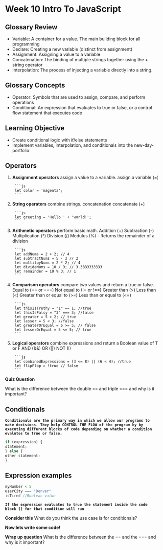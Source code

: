 # Week 10 Intro To JavaScript

## Glossary Review
- Variable: A container for a value. The main building block for all programming 
- Declare: Creating a new variable (distinct from assignment) 
- Assignment: Assigning a value to a variable 
- Concatenation: The binding of multiple strings together using the + string operator 
- Interpolation: The process of injecting a variable directly into a string. 

## Glossary Concepts
- Operator: Symbols that are used to assign, compare, and perform operations 
- Conditional: An expression that evaluates to true or false, or a control flow statement that executes code 

## Learning Objective 
- Create conditional logic with if/else statements
- Implement variables, interpolation, and conditionals into the new-day-portfolio

## Operators


1. **Assignment operators** assign a value to a variable. 
        assign a variable (=)

        ```js 
        let color = 'magenta';
        ```

2. **String operators** combine strings. concatenation
        concatenate (+) 

        ```js
        let greeting = 'Hello ' + 'world!';
        ```

3. **Arithmetic operators** perform basic math. 
        Addition (+)
        Subtraction (-)
        Multiplication (*)
        Division (/)
        Modulus (%) - Returns the remainder of a division

        ```js
        let addNums = 2 + 2; // 4
        let subtractNums = 5 - 3 // 2
        let multilpyNums = 2 * 2; // 4
        let divideNums = 10 / 3; // 3.3333333333
        let remainder = 10 % 3; // 1
        ```

4. **Comparison operators** compare two values and return a true or false.
        Equal to (== or ===)
        Not equal to (!= or !==)
        Greater than (>)
        Less than (<) 
        Greater than or equal to (>=)
        Less than or equal to (<=)

        ```js
        let thisIsTruthy = "1" == 1; //true
        let thisIsFalsy = "3" === 3; //false
        let greater = 5 > 2; // true
        let lesser = 5 < 3; //false
        let greaterOrEqual = 5 >= 5; // false
        let lesserOrEqual = 5 <= 5; // true
        ``` 

5. **Logical operators** combine expressions and return a Boolean value of T or F
        AND (&&)
        OR (||)
        NOT (!)

        ```js
        let combinedExpressions = (3 <= 8) || (6 < 4); //true
        let flipFlop = !true // false
        ```

**Quiz Question** 

What is the difference between the double == and triple === and why is it important?


## Conditionals 

**`Conditionals are the primary way in which we allow our programs to make decisions. They help CONTROL THE FLOW of the program by by executing different blocks of code depending on whether a condition evalutes to true or false.`**

```js
if (expression) { 
statement; 
} else { 
other statement; 
} 
```

## Expression examples
```js
myNumber < 5
userCity === "Denver"
isTired //Boolean value
```

**`If the expression evaluates to true the statement inside the code block {} for that condition will run`**


**Consider this**
What do you think the use case is for conditionals?

**Now lets write some code!**

**Wrap up question**
What is the difference between the == and the === and why is it important? 
